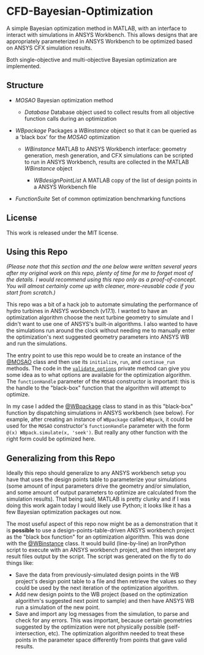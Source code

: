 # CFD-Bayesian-Optimization

A simple Bayesian optimization method in MATLAB, with an interface to interact with simulations in ANSYS Workbench. This allows designs that are appropriately parameterized in ANSYS Workbench to be optimized based on ANSYS CFX simulation results.

Both single-objective and multi-objective Bayesian optimization are implemented.

## Structure

- *MOSAO*
  Bayesian optimization method

  - *Database*
    Database object used to collect results from all objective function calls during an optimization
    
- *WBpackage*
  Packages a *WBinstance* object so that it can be queried as a 'black box' for the *MOSAO* optimization

  - *WBinstance*
    MATLAB to ANSYS Workbench interface: geometry generation, mesh generation, and CFX simulations can be scripted to run in ANSYS Workbench, results are collected in the MATLAB *WBinstance* object
    
    - *WBdesignPointList*
      A MATLAB copy of the list of design points in a ANSYS Workbench file
     
- *FunctionSuite*
  Set of common optimization benchmarking functions

## License

This work is released under the MIT license.

## Using this Repo

*(Please note that this section and the one below were written several years after my original work on this repo, plenty of time for me to forget most of the details. I would recommend using this repo only as a proof-of-concept. You will almost certainly come up with cleaner, more-reusable code if you start from scratch.)*

This repo was a bit of a hack job to automate simulating the performance of hydro turbines in ANSYS workbench (v17.1). I wanted to have an optimization algorithm choose the next turbine geometry to simulate and I didn't want to use one of ANSYS's built-in algorithms. I also wanted to have the simulations run around the clock without needing me to manually enter the optimization's next suggested geometry parameters into ANSYS WB and run the simulations.

The entry point to use this repo would be to create an instance of the [@MOSAO](https://github.com/rowan-walsh/CFD-Bayesian-Optimization/blob/master/%40MOSAO/MOSAO.m) class and then use its `initialize`, `run`, and `continue_run` methods. The code in the [`validate_options`](https://github.com/rowan-walsh/CFD-Bayesian-Optimization/blob/master/%40MOSAO/validate_options.m) private method can give you some idea as to what options are available for the optimization algorithm. The `functionHandle` parameter of the `MOSAO` constructor is important: this is the handle to the "black-box" function that the algorithm will attempt to optimize.

In my case I added the [@WBpackage](https://github.com/rowan-walsh/CFD-Bayesian-Optimization/blob/master/%40WBpackage/WBpackage.m) class to stand in as this "black-box" function by dispatching simulations in ANSYS workbench (see below). For example, after creating an instance of `WBpackage` called `WBpack`, it could be used for the `MOSAO` constructor's `functionHandle` parameter with the form `@(x) WBpack.simulate(x, 'seek')`. But really any other function with the right form could be optimized here.

## Generalizing from this Repo

Ideally this repo should generalize to any ANSYS workbench setup you have that uses the design points table to parameterize your simulations (some amount of input parameters drive the geometry and/or simulation, and some amount of output parameters to optimize are calculated from the simulation results). That being said, MATLAB is pretty clunky and if I was doing this work again today I would likely use Python; it looks like it has a few Bayesian optimization packages out now.

The most useful aspect of this repo now might be as a demonstration that it is **possible** to use a design-points-table-driven ANSYS workbench project as the "black box function" for an optimization algorithm. This was done with the [@WBinstance](https://github.com/rowan-walsh/CFD-Bayesian-Optimization/tree/master/%40WBinstance) class. It would build (line-by-line) an IronPython script to execute with an ANSYS workbench project, and then interpret any result files output by the script. The script was generated on the fly to do things like:

-  Save the data from previously-simulated design points in the WB project's design point table to a file and then retrieve the values so they could be used by the next iteration of the optimization algorithm.
- Add new design points to the WB project (based on the optimization algorithm's suggested next point to sample) and then have ANSYS WB run a simulation of the new point.
- Save and import any log messages from the simulation, to parse and check for any errors. This was important, because certain geometries suggested by the optimization were not physically possible (self-intersection, etc). The optimization algorithm needed to treat these points in the parameter space differently from points that gave valid results.
